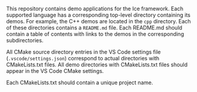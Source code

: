 This repository contains demo applications for the Ice framework. Each supported language has a corresponding top-level
directory containing its demos. For example, the C++ demos are located in the `cpp` directory. Each of these
directories contains a `README.md` file. Each README.md should contain a table of contents with links to the demos in the
corresponding subdirectories.

All CMake source directory entries in the VS Code settings file (`.vscode/settings.json`) correspond to actual
directories with CMakeLists.txt files. All demo directories with CMakeLists.txt files should appear in the
VS Code CMake settings.

Each CMakeLists.txt should contain a unique project name.

